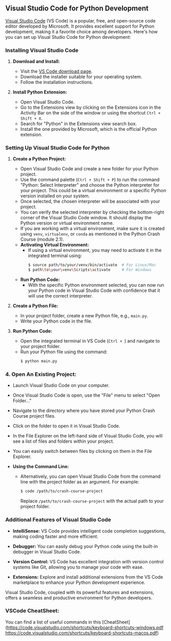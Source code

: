 ## Visual Studio Code for Python Development

[Visual Studio Code](https://code.visualstudio.com/) (VS Code) is a popular, free, and open-source code editor developed by Microsoft. It provides excellent support for Python development, making it a favorite choice among developers. Here's how you can set up Visual Studio Code for Python development:

### Installing Visual Studio Code

1. **Download and Install:**
   - Visit the [VS Code download page](https://code.visualstudio.com/download).
   - Download the installer suitable for your operating system.
   - Follow the installation instructions.

2. **Install Python Extension:**
   - Open Visual Studio Code.
   - Go to the Extensions view by clicking on the Extensions icon in the Activity Bar on the side of the window or using the shortcut `Ctrl + Shift + X`.
   - Search for "Python" in the Extensions view search box.
   - Install the one provided by Microsoft, which is the official Python extension.

### Setting Up Visual Studio Code for Python

1. **Create a Python Project:**
   - Open Visual Studio Code and create a new folder for your Python project.
   - Use the command palette (`Ctrl + Shift + P`) to run the command "Python: Select Interpreter" and choose the Python interpreter for your project. This could be a virtual environment or a specific Python version installed on your system.
   - Once selected, the chosen interpreter will be associated with your project.
   - You can verify the selected interpreter by checking the bottom-right corner of the Visual Studio Code window. It should display the Python version or virtual environment name.
   - If you are working with a virtual environment, make sure it is created using `venv`, `virtualenv`, or `conda` as mentioned in the Python Crash Course (module 2.1).
   - **Activating Virtual Environment:**
     - If using a virtual environment, you may need to activate it in the integrated terminal using:
       ```bash
       $ source path/to/your/venv/bin/activate  # For Linux/Mac
       $ path\to\your\venv\Scripts\activate     # For Windows
       ```
   - **Run Python Code:**
     - With the specific Python environment selected, you can now run your Python code in Visual Studio Code with confidence that it will use the correct interpreter.


2. **Create a Python File:**
   - In your project folder, create a new Python file, e.g., `main.py`.
   - Write your Python code in the file.

3. **Run Python Code:**
   - Open the integrated terminal in VS Code (`Ctrl + `) and navigate to your project folder.
   - Run your Python file using the command:
     ```bash
     $ python main.py
     ```

### 4. **Open An Existing Project:**
   - Launch Visual Studio Code on your computer.
   - Once Visual Studio Code is open, use the "File" menu to select "Open Folder..."
   - Navigate to the directory where you have stored your Python Crash Course project files.
   - Click on the folder to open it in Visual Studio Code.
   - In the File Explorer on the left-hand side of Visual Studio Code, you will see a list of files and folders within your project.
   - You can easily switch between files by clicking on them in the File Explorer.

   - **Using the Command Line:**
     - Alternatively, you can open Visual Studio Code from the command line with the project folder as an argument. For example:
       ```bash
       $ code /path/to/crash-course-project
       ```
       Replace `/path/to/crash-course-project` with the actual path to your project folder.

### Additional Features of Visual Studio Code

- **IntelliSense:** VS Code provides intelligent code completion suggestions, making coding faster and more efficient.

- **Debugger:** You can easily debug your Python code using the built-in debugger in Visual Studio Code.

- **Version Control:** VS Code has excellent integration with version control systems like Git, allowing you to manage your code with ease.

- **Extensions:** Explore and install additional extensions from the VS Code marketplace to enhance your Python development experience.

Visual Studio Code, coupled with its powerful features and extensions, offers a seamless and productive environment for Python developers.

### VSCode CheatSheet:

You can find a list of useful commands in this [CheatSheet](https://code.visualstudio.com/shortcuts/keyboard-shortcuts-windows.pdf https://code.visualstudio.com/shortcuts/keyboard-shortcuts-macos.pdf)
